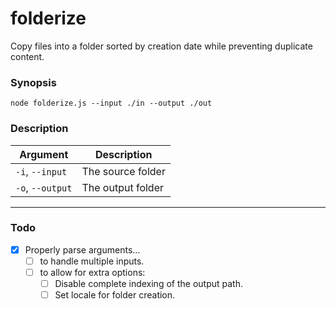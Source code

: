 # folderize
Copy files into a folder sorted by creation date while preventing duplicate content.

### Synopsis
`node folderize.js --input ./in --output ./out`

### Description
|Argument|Description|
|--------|-----------|
|`-i`, `--input`|The source folder|
|`-o`, `--output`|The output folder|

---

### Todo
- [x] Properly parse arguments…
  - [ ] to handle multiple inputs.
  - [ ] to allow for extra options:
    - [ ] Disable complete indexing of the output path.
    - [ ] Set locale for folder creation.
